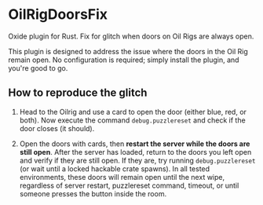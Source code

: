 # OilRigDoorsFix

Oxide plugin for Rust. Fix for glitch when doors on Oil Rigs are always open.

This plugin is designed to address the issue where the doors in the Oil Rig remain open. No configuration is required; simply install the plugin, and you're good to go.

## How to reproduce the glitch

1. Head to the Oilrig and use a card to open the door (either blue, red, or both). Now execute the command `debug.puzzlereset` and check if the door closes (it should).

2. Open the doors with cards, then **restart the server while the doors are still open**. After the server has loaded, return to the doors you left open and verify if they are still open. If they are, try running `debug.puzzlereset` (or wait until a locked hackable crate spawns). In all tested environments, these doors will remain open until the next wipe, regardless of server restart, puzzlereset command, timeout, or until someone presses the button inside the room.
